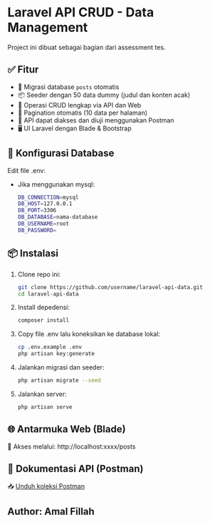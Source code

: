# Laravel API CRUD - Data Management

Project ini dibuat sebagai bagian dari assessment tes.

## ✅ Fitur
- 🔧 Migrasi database `posts` otomatis
- 📦 Seeder dengan 50 data dummy (judul dan konten acak)
- 🔄 Operasi CRUD lengkap via API dan Web
- 📄 Pagination otomatis (10 data per halaman)
- 🧪 API dapat diakses dan diuji menggunakan Postman
- 🖥️ UI Laravel dengan Blade & Bootstrap

## 📂 Konfigurasi Database

Edit file .env:

- Jika menggunakan mysql:
   ```bash
   DB_CONNECTION=mysql
   DB_HOST=127.0.0.1
   DB_PORT=3306
   DB_DATABASE=nama-database
   DB_USERNAME=root
   DB_PASSWORD=

## 📦 Instalasi

1. Clone repo ini:
   ```bash
   git clone https://github.com/username/laravel-api-data.git
   cd laravel-api-data
2. Install depedensi:
   ```bash
   composer install
3. Copy file .env lalu koneksikan ke database lokal:
   ```bash
   cp .env.example .env
   php artisan key:generate
4. Jalankan migrasi dan seeder:
   ```bash
   php artisan migrate --seed
5. Jalankan server:
   ```bash
   php artisan serve

## 🌐 Antarmuka Web (Blade)
📍 Akses melalui: http://localhost:xxxx/posts

## 🧪 Dokumentasi API (Postman)
📥 [Unduh koleksi Postman](./API.postman_collection.json)

## Author: Amal Fillah
